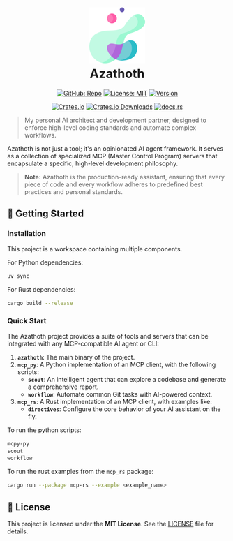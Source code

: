 <h1 align="center">
  <img src="https://raw.githubusercontent.com/Yrrrrrf/azathoth/main/assets/img/abstract-shape.png" alt="Azathoth Icon" width="128" height="128">
  <div align="center">Azathoth</div>
</h1>

<div align="center">

<!-- CORE BADGES -->
[![GitHub: Repo](https://img.shields.io/badge/Azathoth-58A6FF?&logo=github)](https://github.com/Yrrrrrf/Azathoth)
[![License: MIT](https://img.shields.io/badge/License-MIT-yellow.svg)](./LICENSE)
[![Version](https://img.shields.io/badge/version-0.0.1-blue.svg)](https://github.com/Yrrrrrf/Azathoth/releases)

<!-- Rust based projects -->
[![Crates.io](https://img.shields.io/crates/v/azathoth)](https://crates.io/crates/azathoth)
[![Crates.io Downloads](https://img.shields.io/crates/d/azathoth)](https://crates.io/crates/azathoth)
[![docs.rs](https://img.shields.io/badge/docs.rs-azathoth-66c2a5)](https://docs.rs/azathoth)

<!-- Python based projects -->
<!-- [![PyPI version](https://img.shields.io/pypi/v/azathoth.svg)](https://pypi.org/project/azathoth/) -->
<!-- [![PyPI Downloads](https://img.shields.io/pypi/dm/azathoth.svg)](https://pypi.org/project/azathoth/) -->

</div>

> My personal AI architect and development partner, designed to enforce high-level coding standards and automate complex workflows.

Azathoth is not just a tool; it's an opinionated AI agent framework. It serves as a collection of specialized MCP (Master Control Program) servers that encapsulate a specific, high-level development philosophy.

> **Note:** Azathoth is the production-ready assistant, ensuring that every piece of code and every workflow adheres to predefined best practices and personal standards.

## 🚦 Getting Started

### Installation

This project is a workspace containing multiple components.

For Python dependencies:

```sh
uv sync
```

For Rust dependencies:

```sh
cargo build --release
```

### Quick Start

The Azathoth project provides a suite of tools and servers that can be integrated with any MCP-compatible AI agent or CLI:

1.  **`azathoth`**: The main binary of the project.
2.  **`mcp_py`**: A Python implementation of an MCP client, with the following scripts:
    *   **`scout`**: An intelligent agent that can explore a codebase and generate a comprehensive report.
    *   **`workflow`**: Automate common Git tasks with AI-powered context.
3.  **`mcp_rs`**: A Rust implementation of an MCP client, with examples like:
    *   **`directives`**: Configure the core behavior of your AI assistant on the fly.

To run the python scripts:
```sh
mcpy-py
scout
workflow
```

To run the rust examples from the `mcp_rs` package:
```sh
cargo run --package mcp-rs --example <example_name>
```

## 📄 License

This project is licensed under the **MIT License**. See the [LICENSE](./LICENSE) file for details.